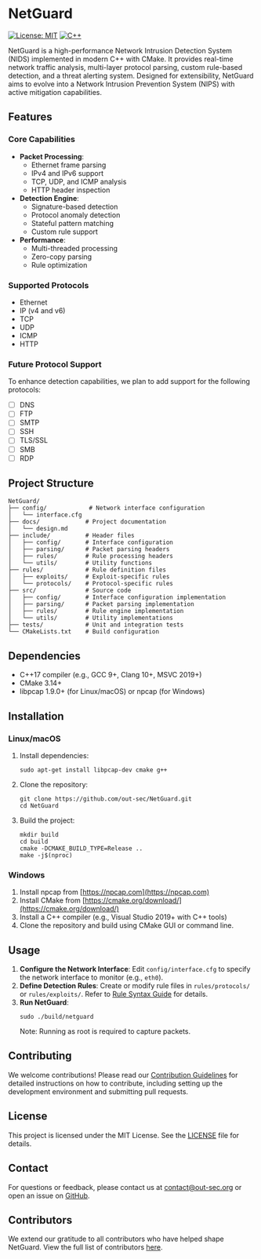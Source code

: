 # NetGuard

[![License: MIT](https://img.shields.io/badge/License-MIT-yellow.svg)](https://opensource.org/licenses/MIT)
[![C++](https://img.shields.io/badge/C%2B%2B-%2300599C?style=for-the-badge&logo=cplusplus&logoColor=white)](https://isocpp.org/)

NetGuard is a high-performance Network Intrusion Detection System (NIDS) implemented in modern C++ with CMake. It provides real-time network traffic analysis, multi-layer protocol parsing, custom rule-based detection, and a threat alerting system. Designed for extensibility, NetGuard aims to evolve into a Network Intrusion Prevention System (NIPS) with active mitigation capabilities.

## Features

### Core Capabilities
- **Packet Processing**:
  - Ethernet frame parsing
  - IPv4 and IPv6 support
  - TCP, UDP, and ICMP analysis
  - HTTP header inspection
- **Detection Engine**:
  - Signature-based detection
  - Protocol anomaly detection
  - Stateful pattern matching
  - Custom rule support
- **Performance**:
  - Multi-threaded processing
  - Zero-copy parsing
  - Rule optimization

### Supported Protocols
- Ethernet
- IP (v4 and v6)
- TCP
- UDP
- ICMP
- HTTP

### Future Protocol Support
To enhance detection capabilities, we plan to add support for the following protocols:
- [ ] DNS
- [ ] FTP
- [ ] SMTP
- [ ] SSH
- [ ] TLS/SSL
- [ ] SMB
- [ ] RDP

## Project Structure

```
NetGuard/
├── config/            # Network interface configuration
│   └── interface.cfg
├── docs/             # Project documentation
│   └── design.md
├── include/          # Header files
│   ├── config/       # Interface configuration
│   ├── parsing/      # Packet parsing headers
│   ├── rules/        # Rule processing headers
│   └── utils/        # Utility functions
├── rules/            # Rule definition files
│   ├── exploits/     # Exploit-specific rules
│   └── protocols/    # Protocol-specific rules
├── src/              # Source code
│   ├── config/       # Interface configuration implementation
│   ├── parsing/      # Packet parsing implementation
│   ├── rules/        # Rule engine implementation
│   └── utils/        # Utility implementations
├── tests/            # Unit and integration tests
└── CMakeLists.txt    # Build configuration
```

## Dependencies
- C++17 compiler (e.g., GCC 9+, Clang 10+, MSVC 2019+)
- CMake 3.14+
- libpcap 1.9.0+ (for Linux/macOS) or npcap (for Windows)

## Installation

### Linux/macOS
1. Install dependencies:
   ```
   sudo apt-get install libpcap-dev cmake g++
   ```
2. Clone the repository:
   ```
   git clone https://github.com/out-sec/NetGuard.git
   cd NetGuard
   ```
3. Build the project:
   ```
   mkdir build
   cd build
   cmake -DCMAKE_BUILD_TYPE=Release ..
   make -j$(nproc)
   ```

### Windows
1. Install npcap from [https://npcap.com](https://npcap.com)
2. Install CMake from [https://cmake.org/download/](https://cmake.org/download/)
3. Install a C++ compiler (e.g., Visual Studio 2019+ with C++ tools)
4. Clone the repository and build using CMake GUI or command line.

## Usage
1. **Configure the Network Interface**:
   Edit `config/interface.cfg` to specify the network interface to monitor (e.g., `eth0`).
2. **Define Detection Rules**:
   Create or modify rule files in `rules/protocols/` or `rules/exploits/`. Refer to [Rule Syntax Guide](docs/rule_syntax.md) for details.
3. **Run NetGuard**:
   ```
   sudo ./build/netguard
   ```
   Note: Running as root is required to capture packets.

## Contributing
We welcome contributions! Please read our [Contribution Guidelines](CONTRIBUTION.md) for detailed instructions on how to contribute, including setting up the development environment and submitting pull requests.

## License
This project is licensed under the MIT License. See the [LICENSE](LICENSE) file for details.

## Contact
For questions or feedback, please contact us at [contact@out-sec.org](mailto:contact@out-sec.org) or open an issue on [GitHub](https://github.com/out-sec/NetGuard/issues).

## Contributors
We extend our gratitude to all contributors who have helped shape NetGuard. View the full list of contributors [here](https://github.com/out-sec/NetGuard/graphs/contributors).
